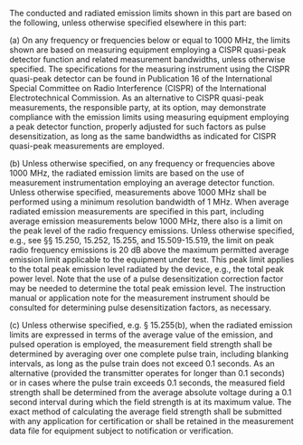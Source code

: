 The conducted and radiated emission limits shown in this part are based on the following, unless otherwise specified elsewhere in this part:

(a) On any frequency or frequencies below or equal to 1000 MHz, the limits shown are based on measuring equipment employing a CISPR quasi-peak detector function and related measurement bandwidths, unless otherwise specified. The specifications for the measuring instrument using the CISPR quasi-peak detector can be found in Publication 16 of the International Special Committee on Radio Interference (CISPR) of the International Electrotechnical Commission. As an alternative to CISPR quasi-peak measurements, the responsible party, at its option, may demonstrate compliance with the emission limits using measuring equipment employing a peak detector function, properly adjusted for such factors as pulse desensitization, as long as the same bandwidths as indicated for CISPR quasi-peak measurements are employed.
              

(b) Unless otherwise specified, on any frequency or frequencies above 1000 MHz, the radiated emission limits are based on the use of measurement instrumentation employing an average detector function. Unless otherwise specified, measurements above 1000 MHz shall be performed using a minimum resolution bandwidth of 1 MHz. When average radiated emission measurements are specified in this part, including average emission measurements below 1000 MHz, there also is a limit on the peak level of the radio frequency emissions. Unless otherwise specified, e.g., see §§ 15.250, 15.252, 15.255, and 15.509-15.519, the limit on peak radio frequency emissions is 20 dB above the maximum permitted average emission limit applicable to the equipment under test. This peak limit applies to the total peak emission level radiated by the device, e.g., the total peak power level. Note that the use of a pulse desensitization correction factor may be needed to determine the total peak emission level. The instruction manual or application note for the measurement instrument should be consulted for determining pulse desensitization factors, as necessary.

(c) Unless otherwise specified, e.g. § 15.255(b), when the radiated emission limits are expressed in terms of the average value of the emission, and pulsed operation is employed, the measurement field strength shall be determined by averaging over one complete pulse train, including blanking intervals, as long as the pulse train does not exceed 0.1 seconds. As an alternative (provided the transmitter operates for longer than 0.1 seconds) or in cases where the pulse train exceeds 0.1 seconds, the measured field strength shall be determined from the average absolute voltage during a 0.1 second interval during which the field strength is at its maximum value. The exact method of calculating the average field strength shall be submitted with any application for certification or shall be retained in the measurement data file for equipment subject to notification or verification.

